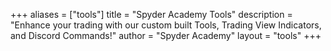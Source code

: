 +++
aliases = ["tools"]
title = "Spyder Academy Tools"
description = "Enhance your trading with our custom built Tools, Trading View Indicators, and Discord Commands!"
author = "Spyder Academy"
layout = "tools"
+++
